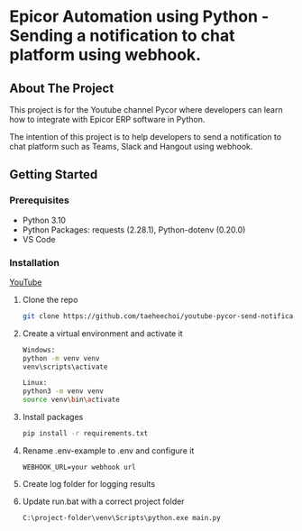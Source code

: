 # Epicor Automation using Python - Sending a notification to chat platform using webhook. 

<!-- ABOUT THE PROJECT -->

## About The Project

This project is for the Youtube channel Pycor where developers can learn how to integrate with Epicor ERP software in Python. 

The intention of this project is to help developers to send a notification to chat platform such as Teams, Slack and Hangout using webhook.

<!-- GETTING STARTED -->

## Getting Started

### Prerequisites

- Python 3.10
- Python Packages: requests (2.28.1), Python-dotenv (0.20.0)
- VS Code

### Installation
[YouTube](https://youtu.be/XAybTjL9wxI)

1. Clone the repo
   ```sh
   git clone https://github.com/taeheechoi/youtube-pycor-send-notification-using-webhook.git .
   ```
2. Create a virtual environment and activate it
   ```sh
   Windows:
   python -m venv venv
   venv\scripts\activate

   Linux:
   python3 -m venv venv
   source venv\bin\activate
   ```
3. Install packages
   ```sh
   pip install -r requirements.txt
4. Rename .env-example to .env and configure it
   ```
   WEBHOOK_URL=your webhook url
   ```
5. Create log folder for logging results

6. Update run.bat with a correct project folder
   ```sh
   C:\project-folder\venv\Scripts\python.exe main.py
   ```




